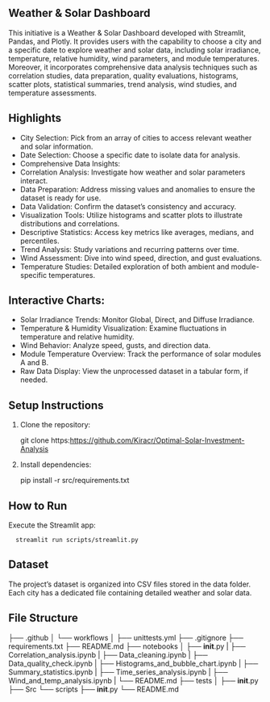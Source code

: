 ## Weather & Solar Dashboard

This initiative is a Weather & Solar Dashboard developed with Streamlit, Pandas, and Plotly. It provides users with the capability to choose a city and a specific date to explore weather and solar data, including solar irradiance, temperature, relative humidity, wind parameters, and module temperatures. Moreover, it incorporates comprehensive data analysis techniques such as correlation studies, data preparation, quality evaluations, histograms, scatter plots, statistical summaries, trend analysis, wind studies, and temperature assessments.

## Highlights

 - City Selection: Pick from an array of cities to access relevant weather and solar information.
 - Date Selection: Choose a specific date to isolate data for analysis.
 - Comprehensive Data Insights:
 - Correlation Analysis: Investigate how weather and solar parameters interact.
 - Data Preparation: Address missing values and anomalies to ensure the dataset is ready for use.
 - Data Validation: Confirm the dataset’s consistency and accuracy.
 - Visualization Tools: Utilize histograms and scatter plots to illustrate distributions and correlations.
 - Descriptive Statistics: Access key metrics like averages, medians, and percentiles.
 - Trend Analysis: Study variations and recurring patterns over time.
 - Wind Assessment: Dive into wind speed, direction, and gust evaluations.
 - Temperature Studies: Detailed exploration of both ambient and module-specific temperatures.
## Interactive Charts:
 - Solar Irradiance Trends: Monitor Global, Direct, and Diffuse Irradiance.
 - Temperature & Humidity Visualization: Examine fluctuations in temperature and relative humidity.
 - Wind Behavior: Analyze speed, gusts, and direction data.
 - Module Temperature Overview: Track the performance of solar modules A and B.
 - Raw Data Display: View the unprocessed dataset in a tabular form, if needed.

## Setup Instructions

  1. Clone the repository:

     git clone https:https://github.com/Kiracr/Optimal-Solar-Investment-Analysis

  2.  Install dependencies:

      pip install -r src/requirements.txt

## How to Run

   Execute the Streamlit app:

      streamlit run scripts/streamlit.py 


## Dataset

The project’s dataset is organized into CSV files stored in the data folder. Each city has a dedicated file containing detailed weather and solar data.

## File Structure

      
├── .github
│    └── workflows
│       ├── unittests.yml
├── .gitignore
├── requirements.txt
├── README.md
├── notebooks
│       ├── __init__.py
|       ├── Correlation_analysis.ipynb
|       ├── Data_cleaning.ipynb
|       ├── Data_quality_check.ipynb
|       ├── Histograms_and_bubble_chart.ipynb
|       ├── Summary_statistics.ipynb
|       ├── Time_series_analysis.ipynb
|       ├── Wind_and_temp_analysis.ipynb
|       └── README.md
├── tests
│   ├── __init__.py
├── Src
└── scripts
    ├── __init__.py
    └── README.md






